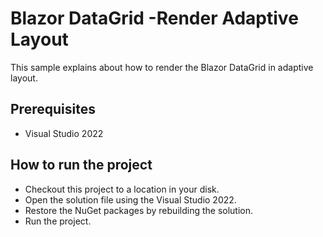 # Blazor DataGrid -Render Adaptive Layout

This sample explains about how to render the Blazor DataGrid in adaptive layout.

## Prerequisites

* Visual Studio 2022

## How to run the project

* Checkout this project to a location in your disk.
* Open the solution file using the Visual Studio 2022.
* Restore the NuGet packages by rebuilding the solution.
* Run the project.